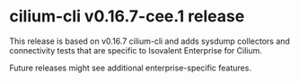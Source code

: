 # cilium-cli v0.16.7-cee.1 release

This release is based on v0.16.7 cilium-cli and adds sysdump collectors and connectivity tests that are specific to Isovalent Enterprise for Cilium.

Future releases might see additional enterprise-specific features.
